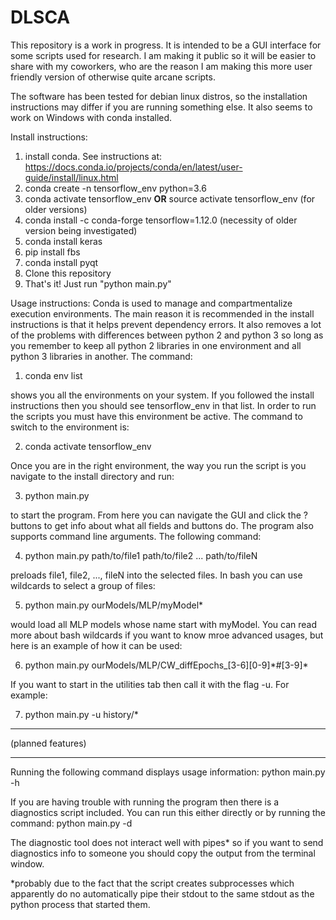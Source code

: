 # DLSCA

This repository is a work in progress. It is intended to be a GUI interface for some scripts used for research.
I am making it public so it will be easier to share with my coworkers, who are the reason I am making this more 
user friendly version of otherwise quite arcane scripts.

The software has been tested for debian linux distros, so the installation instructions may differ if you are running something else. It also seems to work on Windows with conda installed.

Install instructions:
1. install conda. See instructions at: https://docs.conda.io/projects/conda/en/latest/user-guide/install/linux.html
2. conda create -n tensorflow_env python=3.6
3. conda activate tensorflow_env **OR** source activate tensorflow_env (for older versions)
4. conda install -c conda-forge tensorflow=1.12.0  (necessity of older version being investigated)
5. conda install keras
6. pip install fbs
7. conda install pyqt
7. Clone this repository
8. That's it! Just run "python main.py"

Usage instructions:
Conda is used to manage and compartmentalize execution environments. The main reason it is recommended in the install instructions is that it helps prevent dependency errors. It also removes a lot of the problems with differences between python 2 and python 3 so long as you remember to keep all python 2 libraries in one environment and all python 3 libraries in another. The command:

1. conda env list

shows you all the environments on your system. If you followed the install instructions then you should see tensorflow_env in that list. In order to run the scripts you must have this environment be active. The command to switch to the environment is:

2. conda activate tensorflow_env

Once you are in the right environment, the way you run the script is you navigate to the install directory and run:

3. python main.py

to start the program. From here you can navigate the GUI and click the ? buttons to get info about what all fields and buttons do.
The program also supports command line arguments. The following command:

4. python main.py path/to/file1 path/to/file2 ... path/to/fileN

preloads file1, file2, ..., fileN into the selected files. In bash you can use wildcards to select a group of files:

5. python main.py ourModels/MLP/myModel\*

would load all MLP models whose name start with myModel. You can read more about bash wildcards if you want to know mroe advanced usages, but here is an example of how it can be used:

6. python main.py ourModels/MLP/CW_diffEpochs_[3-6][0-9]\*#[3-9]\*

If you want to start in the utilities tab then call it with the flag -u. For example:

7. python main.py -u history/*

*******************
(planned features)
*******************
Running the following command displays usage information:
python main.py -h

If you are having trouble with running the program then there is a diagnostics script included. You can run this either directly or by running the command:
python main.py -d

The diagnostic tool does not interact well with pipes* so if you want to send diagnostics info to someone you should copy the output from the terminal window.



*probably due to the fact that the script creates subprocesses which apparently do no automatically pipe their stdout to the same stdout as the python process that started them.
